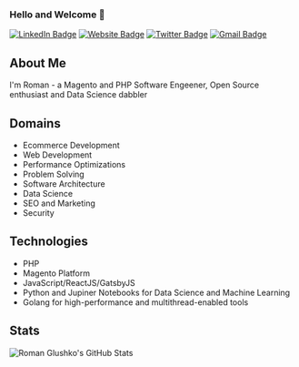 ### Hello and Welcome 👋

[![LinkedIn Badge](https://img.shields.io/badge/-glushko.roman-blue?style=flat&logo=Linkedin&logoColor=white&link=https://www.linkedin.com/in/glushko-roman)](https://www.linkedin.com/in/glushko-roman)
[![Website Badge](https://img.shields.io/badge/-romaglushko.com-black?style=flat&logo=Google-Chrome&logoColor=white&http://romaglushko.com/)](http://romaglushko.com/)
[![Twitter Badge](https://img.shields.io/badge/-@roma_glushko-1ca0f1?style=flat&labelColor=1ca0f1&logo=twitter&logoColor=white&link=https://twitter.com/roma_glushko)](https://twitter.com/roma_glushko)
[![Gmail Badge](https://img.shields.io/badge/-roman.glushko.m-c14438?style=flat&logo=Gmail&logoColor=white&link=mailto:roman.glushko.m@gmail.com)](mailto:roman.glushko.m@gmail.com)

## About Me

I'm Roman - a Magento and PHP Software Engeener, Open Source enthusiast and Data Science dabbler 

## Domains

- Ecommerce Development
- Web Development 
- Performance Optimizations
- Problem Solving
- Software Architecture
- Data Science
- SEO and Marketing
- Security

## Technologies

- PHP
- Magento Platform
- JavaScript/ReactJS/GatsbyJS
- Python and Jupiner Notebooks for Data Science and Machine Learning
- Golang for high-performance and multithread-enabled tools

## Stats

![Roman Glushko's GitHub Stats](https://github-readme-stats.vercel.app/api?username=roma-glushko&hide=["stars"]&show_icons=true)
